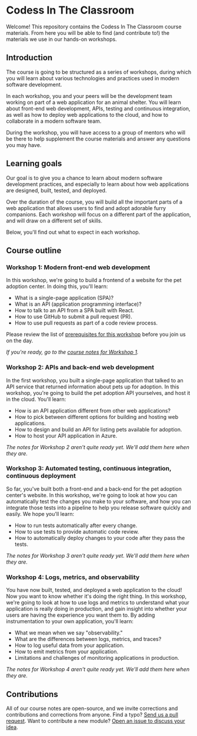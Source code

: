 # Codess In The Classroom

Welcome! This repository contains the Codess In The Classroom course
materials. From here you will be able to find (and contribute to!) the
materials we use in our hands-on workshops.

## Introduction

The course is going to be structured as a series of workshops, during which
you will learn about various technologies and practices used in modern
software development.

In each workshop, you and your peers will be the development team working on
part of a web application for an animal shelter. You will learn about
front-end web development, APIs, testing and continuous integration, as well
as how to deploy web applications to the cloud, and how to collaborate in a
modern software team.

During the workshop, you will have access to a group of mentors who will be
there to help supplement the course materials and answer any questions you
may have.

## Learning goals

Our goal is to give you a chance to learn about modern software development
practices, and especially to learn about how web applications are designed,
built, tested, and deployed.

Over the duration of the course, you will build all the important parts of a
web application that allows users to find and adopt adorable furry
companions. Each workshop will focus on a different part of the application,
and will draw on a different set of skills.

Below, you'll find out what to expect in each workshop.

## Course outline

### Workshop 1: Modern front-end web development

In this workshop, we're going to build a frontend of a website for the pet
adoption center. In doing this, you'll learn:

- What is a single-page application (SPA)?
- What is an API (application programming interface)?
- How to talk to an API from a SPA built with React.
- How to use GitHub to submit a pull request (PR).
- How to use pull requests as part of a code review process.

Please review the list of [prerequisites for this
workshop](./workshop-prerequisites.md) before you join us on the day.

_If you're ready, go to the [course notes for Workshop 1](./workshop1/00-intro.md)._

### Workshop 2: APIs and back-end web development

In the first workshop, you built a single-page application that talked to an
API service that returned information about pets up for adoption. In this
workshop, you're going to build the pet adoption API yourselves, and host it
in the cloud. You'll learn:

- How is an API application different from other web applications?
- How to pick between different options for building and hosting web applications.
- How to design and build an API for listing pets available for adoption.
- How to host your API application in Azure.

_The notes for Workshop 2 aren't quite ready yet. We'll add them here when
they are._

### Workshop 3: Automated testing, continuous integration, continuous deployment

So far, you've built both a front-end and a back-end for the pet adoption
center's website. In this workshop, we're going to look at how you can
automatically test the changes you make to your software, and how you can
integrate those tests into a pipeline to help you release software quickly
and easily. We hope you'll learn:

- How to run tests automatically after every change.
- How to use tests to provide automatic code review.
- How to automatically deploy changes to your code after they pass the tests.

_The notes for Workshop 3 aren't quite ready yet. We'll add them here when
they are._

### Workshop 4: Logs, metrics, and observability

You have now built, tested, and deployed a web application to the cloud! Now
you want to know whether it's doing the right thing. In this workshop, we're
going to look at how to use logs and metrics to understand what your
application is really doing in production, and gain insight into whether your
users are having the experience you want them to. By adding instrumentation
to your own application, you'll learn:

- What we mean when we say "observability."
- What are the differences between logs, metrics, and traces?
- How to log useful data from your application.
- How to emit metrics from your application.
- Limitations and challenges of monitoring applications in production.

_The notes for Workshop 4 aren't quite ready yet. We'll add them here when
they are._

## Contributions

All of our course notes are open-source, and we invite corrections and
contributions and corrections from anyone. Find a typo? [Send us a pull
request](https://github.com/codessintheclassroom/classroom-material/pull/new).
Want to contribute a new module? [Open an issue to discuss your
idea](https://github.com/codessintheclassroom/classroom-material/issues/new).